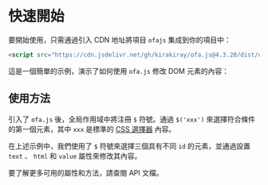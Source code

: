 <template is="exm-article">
<a href="../../publics/examples/set-props.html" preview></a>
</template>

# 快速開始

要開始使用，只需通過引入 CDN 地址將項目 `ofajs` 集成到你的項目中：

```html
<script src="https://cdn.jsdelivr.net/gh/kirakiray/ofa.js@4.3.20/dist/ofa.js"></script>
```

這是一個簡單的示例，演示了如何使用 `ofa.js` 修改 DOM 元素的內容：

## 使用方法

引入了 `ofa.js` 後，全局作用域中將注冊 `$` 符號。通過 `$('xxx')` 來選擇符合條件的第一個元素，其中 `xxx` 是標準的 [CSS 選擇器](https://developer.mozilla.org/en-US/docs/Web/CSS/CSS_selectors) 內容。

在上述示例中，我們使用了 `$` 符號來選擇三個具有不同 `id` 的元素，並通過設置 `text` 、 `html` 和 `value` 屬性來修改其內容。

要了解更多可用的屬性和方法，請查閱 API 文檔。
